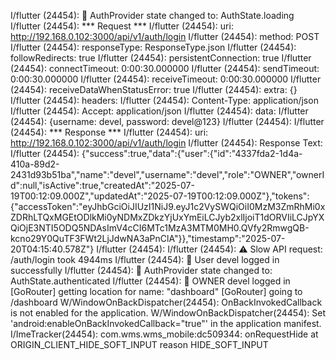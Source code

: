 I/flutter (24454): 🔄 AuthProvider state changed to: AuthState.loading
I/flutter (24454): *** Request ***
I/flutter (24454): uri: http://192.168.0.102:3000/api/v1/auth/login
I/flutter (24454): method: POST
I/flutter (24454): responseType: ResponseType.json
I/flutter (24454): followRedirects: true
I/flutter (24454): persistentConnection: true
I/flutter (24454): connectTimeout: 0:00:30.000000
I/flutter (24454): sendTimeout: 0:00:30.000000
I/flutter (24454): receiveTimeout: 0:00:30.000000
I/flutter (24454): receiveDataWhenStatusError: true
I/flutter (24454): extra: {}
I/flutter (24454): headers:
I/flutter (24454):  Content-Type: application/json
I/flutter (24454):  Accept: application/json
I/flutter (24454): data:
I/flutter (24454): {username: devel, password: devel@123}
I/flutter (24454): 
I/flutter (24454): *** Response ***
I/flutter (24454): uri: http://192.168.0.102:3000/api/v1/auth/login
I/flutter (24454): Response Text:
I/flutter (24454): {"success":true,"data":{"user":{"id":"4337fda2-1d4a-410a-89d2-2431d93b51ba","name":"devel","username":"devel","role":"OWNER","ownerId":null,"isActive":true,"createdAt":"2025-07-19T00:12:09.000Z","updatedAt":"2025-07-19T00:12:09.000Z"},"tokens":{"accessToken":"eyJhbGciOiJIUzI1NiJ9.eyJ1c2VySWQiOiI0MzM3ZmRhMi0xZDRhLTQxMGEtODlkMi0yNDMxZDkzYjUxYmEiLCJyb2xlIjoiT1dORVIiLCJpYXQiOjE3NTI5ODQ5NDAsImV4cCI6MTc1MzA3MTM0MH0.QVfy2RmwgQB-kcno29Y0QuTF3FWt2LjJdwNA3aPnClA"}},"timestamp":"2025-07-20T04:15:40.578Z"}
I/flutter (24454): 
I/flutter (24454): ⚠️ Slow API request: /auth/login took 4944ms
I/flutter (24454): 🔐 User devel logged in successfully
I/flutter (24454): 🔄 AuthProvider state changed to: AuthState.authenticated
I/flutter (24454): 👑 OWNER devel logged in
[GoRouter] getting location for name: "dashboard"
[GoRouter] going to /dashboard
W/WindowOnBackDispatcher(24454): OnBackInvokedCallback is not enabled for the application.
W/WindowOnBackDispatcher(24454): Set 'android:enableOnBackInvokedCallback="true"' in the application manifest.
I/ImeTracker(24454): com.wms.wms_mobile:dc509344: onRequestHide at ORIGIN_CLIENT_HIDE_SOFT_INPUT reason HIDE_SOFT_INPUT